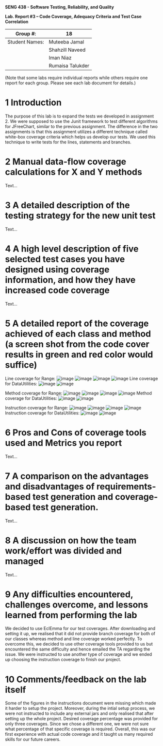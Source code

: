 **SENG 438 - Software Testing, Reliability, and Quality**

**Lab. Report #3 – Code Coverage, Adequacy Criteria and Test Case Correlation**

| Group \#:       | 18 |
|-----------------|---|
| Student Names:  |  Muteeba Jamal |
|                 |  Shahzill Naveed |
|                 |  Iman Niaz |
|                 |  Rumaisa Talukder |

(Note that some labs require individual reports while others require one report
for each group. Please see each lab document for details.)

# 1 Introduction

The purpose of this lab is to expand the tests we developed in assignment 2. We were supposed to use the Junit framework to test different algorithms for JFreeChart, similar to the previous assignment. The difference in the two assignments is that this assignment utilizes a different technique called white-box coverage criteria which helps us develop our tests. We used this technique to write tests for the lines, statements and branches.

# 2 Manual data-flow coverage calculations for X and Y methods

Text…

# 3 A detailed description of the testing strategy for the new unit test

Text…

# 4 A high level description of five selected test cases you have designed using coverage information, and how they have increased code coverage

Text…

# 5 A detailed report of the coverage achieved of each class and method (a screen shot from the code cover results in green and red color would suffice)

Line coverage for Range:
![image](https://user-images.githubusercontent.com/101993148/222327588-1b586def-2b06-4583-9796-44d92224d225.png)
![image](https://user-images.githubusercontent.com/101993148/222327671-01572a39-9ae9-4b05-8b03-dd3e09b16b81.png)
![image](https://user-images.githubusercontent.com/101993148/222327703-f1439481-f325-45ae-920e-37f3a8c868e2.png)
![image](https://user-images.githubusercontent.com/101993148/222327724-061f333d-fffd-472b-9b23-f32093701e17.png)
Line coverage for DataUtilities:
![image](https://user-images.githubusercontent.com/101993148/222327781-25461c93-ca7c-4640-8e3b-ed33628c91ea.png)
![image](https://user-images.githubusercontent.com/101993148/222327808-43ffec61-6b26-4f2d-a8d2-01839f873c07.png)

Method coverage for Range:
![image](https://user-images.githubusercontent.com/101993148/222327876-9dea5109-eb94-4860-925c-c61b36aaa65e.png)
![image](https://user-images.githubusercontent.com/101993148/222327901-f00d8d12-cb6f-4b56-a2bc-ecfc6cd9ea90.png)
![image](https://user-images.githubusercontent.com/101993148/222327916-b8d5f842-82cf-4cfc-a214-1ca8ce89f128.png)
![image](https://user-images.githubusercontent.com/101993148/222327930-09c09f3d-159a-4c9a-a673-61096f08c830.png)
Method coverage for DataUtilities:
![image](https://user-images.githubusercontent.com/101993148/222327972-6a786e12-96f2-4b00-ace6-5486015c519b.png)
![image](https://user-images.githubusercontent.com/101993148/222327985-759afa87-9618-4f65-99bd-1aa8506192b5.png)

Instruction coverage for Range:
![image](https://user-images.githubusercontent.com/101993148/222328080-81e5d5f8-88e1-4f48-a29d-2db14dc6aee1.png)
![image](https://user-images.githubusercontent.com/101993148/222328095-f78b8574-27e6-4c8d-8d86-7b0b6e4f9094.png)
![image](https://user-images.githubusercontent.com/101993148/222328112-55b912a3-a18e-457b-8d47-ee65b80bbcab.png)
![image](https://user-images.githubusercontent.com/101993148/222328125-b9886bbf-df29-433e-bf22-088a94f14dec.png)
Instruction coverage for DataUtilities:
![image](https://user-images.githubusercontent.com/101993148/222328232-5abe8401-2dee-4222-9a32-170c4e9564db.png)
![image](https://user-images.githubusercontent.com/101993148/222328298-1b774320-a737-47e7-8a38-88f573593b90.png)



# 6 Pros and Cons of coverage tools used and Metrics you report

Text…

# 7 A comparison on the advantages and disadvantages of requirements-based test generation and coverage-based test generation.

Text…

# 8 A discussion on how the team work/effort was divided and managed

Text…

# 9 Any difficulties encountered, challenges overcome, and lessons learned from performing the lab

We decided to use EclEmma for our test coverages. After downloading and setting it up, we realised that it did not provide branch coverage for both of our classes whereas method and line coverage worked perfectly. To overcome this, we decided to use other coverage tools provided to us but encountered the same difficulty and hence emailed the TA regarding the issue. We were instructed to use another type of coverage and we ended up choosing the instruction coverage to finish our project. 

# 10 Comments/feedback on the lab itself

Some of the figures in the instructions document were missing which made it harder to setup the project. Moreover, during the intial setup process, we were not instructed to include any external jars and only realised that after setting up the whole project. Desired coverage percentage was provided for only three coverages. Since we chose a different one, we were not sure what percentage of that specific coverage is required. Overall, this was our first experience with actual code coverage and it taught us many required skills for our future careers. 
